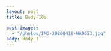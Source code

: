 ```yaml
---
layout: post
title: Body-10s

post-images:
  - "/photos/IMG-20200418-WA0053.jpg"
body: Body-1
---
```

